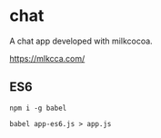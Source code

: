 chat
====

A chat app developed with milkcocoa.

https://mlkcca.com/

## ES6

```
npm i -g babel
```

```
babel app-es6.js > app.js
```
